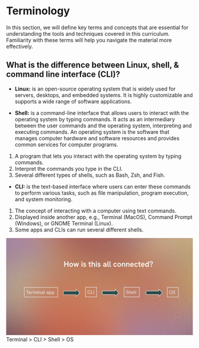 # Terminology

In this section, we will define key terms and concepts that are essential for understanding the tools and techniques covered in this curriculum.
Familiarity with these terms will help you navigate the material more effectively.

## What is the difference between Linux, shell, & command line interface (CLI)?

- **Linux:** is an open-source operating system that is widely used for servers, desktops, and embedded systems. It is highly customizable and supports a wide range of software applications.

- **Shell:** is a command-line interface that allows users to interact with the operating system by typing commands. It acts as an intermediary between the user commands and the operating system, interpreting and executing commands. An operating system is the software that manages computer hardware and software resources and provides common services for computer programs.

1. A program that lets you interact with the operating system by typing commands.
2. Interpret the commands you type in the CLI.
3. Several different types of shells, such as Bash, Zsh, and Fish.

- **CLI:** is the text-based interface where users can enter these commands to perform various tasks, such as file manipulation, program execution, and system monitoring.

1. The concept of interacting with a computer using text commands.
2. Displayed inside another app, e.g., Terminal (MacOS), Command Prompt (Windows), or GNOME Terminal (Linux).
3. Some apps and CLIs can run several different shells.

![How is this all connected?](how-is-this-all-connected.png "Terminal > CLI > Shell > OS")
Terminal > CLI > Shell > OS
